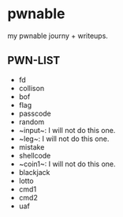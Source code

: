 # pwnable
my pwnable journy + writeups.
## PWN-LIST
- fd
- collison
- bof
- flag
- passcode
- random
- ~input~: I will not do this one.
- ~leg~: I will not do this one.
- mistake
- shellcode
- ~coin1~: I will not do this one.
- blackjack
- lotto
- cmd1
- cmd2
- uaf
